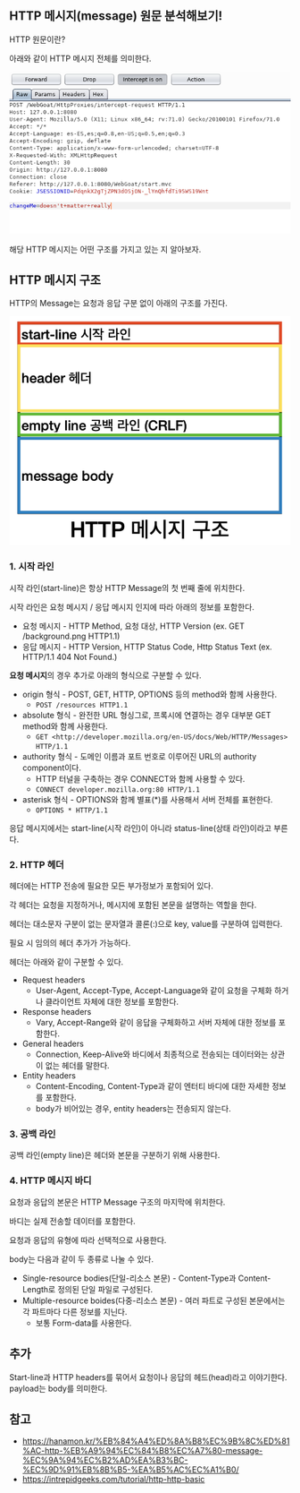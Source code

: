 ## HTTP 메시지(message) 원문 분석해보기!

HTTP 원문이란?

아래와 같이 HTTP 메시지 전체를 의미한다. 

![img.png](img.png)

해당 HTTP 메시지는 어떤 구조를 가지고 있는 지 알아보자.

## HTTP 메시지 구조

HTTP의 Message는 요청과 응답 구분 없이 아래의 구조를 가진다.

![img_1.png](img_1.png)

### 1. 시작 라인

시작 라인(start-line)은 항상 HTTP Message의 첫 번째 줄에 위치한다.

시작 라인은 요청 메시지 / 응답 메시지 인지에 따라 아래의 정보를 포함한다.
- 요청 메시지 - HTTP Method, 요청 대상, HTTP Version (ex. GET /background.png HTTP1.1)
- 응답 메시지 - HTTP Version, HTTP Status Code, Http Status Text (ex. HTTP/1.1 404 Not Found.)

**요청 메시지**의 경우 추가로 아래의 형식으로 구분할 수 있다.
- origin 형식 - POST, GET, HTTP, OPTIONS 등의 method와 함께 사용한다.
  - `POST /resources HTTP1.1`
- absolute 형식 - 완전한 URL 형싱그로, 프록시에 연결하는 경우 대부분 GET method와 함께 사용한다.
  - `GET <http://developer.mozilla.org/en-US/docs/Web/HTTP/Messages> HTTP/1.1`
- authority 형식 - 도메인 이름과 포트 번호로 이루어진 URL의 authority component이다.
  - HTTP 터널을 구축하는 경우 CONNECT와 함께 사용할 수 있다.
  - `CONNECT developer.mozilla.org:80 HTTP/1.1` 
- asterisk 형식 - OPTIONS와 함께 별표(*)를 사용해서 서버 전체를 표현한다.
  - `OPTIONS * HTTP/1.1`

응답 메시지에서는 start-line(시작 라인)이 아니라 status-line(상태 라인)이라고 부른다.

### 2. HTTP 헤더

헤더에는 HTTP 전송에 필요한 모든 부가정보가 포함되어 있다.

각 헤더는 요청을 지정하거나, 메시지에 포함된 본문을 설명하는 역할을 한다.

헤더는 대소문자 구분이 없는 문자열과 콜론(:)으로 key, value를 구분하여 입력한다.

필요 시 임의의 헤더 추가가 가능하다.

헤더는 아래와 같이 구분할 수 있다.
- Request headers
  - User-Agent, Accept-Type, Accept-Language와 같이 요청을 구체화 하거나 클라이언트 자체에 대한 정보를 포함한다.
- Response headers
  - Vary, Accept-Range와 같이 응답을 구체화하고 서버 자체에 대한 정보를 포함한다.
- General headers
  - Connection, Keep-Alive와 바디에서 최종적으로 전송되는 데이터와는 상관이 없는 헤더를 말한다.
- Entity headers
  - Content-Encoding, Content-Type과 같이 엔터티 바디에 대한 자세한 정보를 포함한다.
  - body가 비어있는 경우, entity headers는 전송되지 않는다.

### 3. 공백 라인

공백 라인(empty line)은 헤더와 본문을 구분하기 위해 사용한다.

### 4. HTTP 메시지 바디

요청과 응답의 본문은 HTTP Message 구조의 마지막에 위치한다.

바디는 실제 전송할 데이터를 포함한다.

요청과 응답의 유형에 따라 선택적으로 사용한다.

body는 다음과 같이 두 종류로 나눌 수 있다.
- Single-resource bodies(단일-리소스 본문) - Content-Type과 Content-Length로 정의된 단일 파일로 구성된다.
- Multiple-resource boides(다중-리소스 본문) - 여러 파트로 구성된 본문에서는 각 파트마다 다른 정보를 지닌다.
  - 보통 Form-data를 사용한다.

## 추가

Start-line과 HTTP headers를 묶어서 요청이나 응답의 헤드(head)라고 이야기한다. payload는 body를 의미한다.


## 참고
- https://hanamon.kr/%EB%84%A4%ED%8A%B8%EC%9B%8C%ED%81%AC-http-%EB%A9%94%EC%84%B8%EC%A7%80-message-%EC%9A%94%EC%B2%AD%EA%B3%BC-%EC%9D%91%EB%8B%B5-%EA%B5%AC%EC%A1%B0/
- https://intrepidgeeks.com/tutorial/http-http-basic